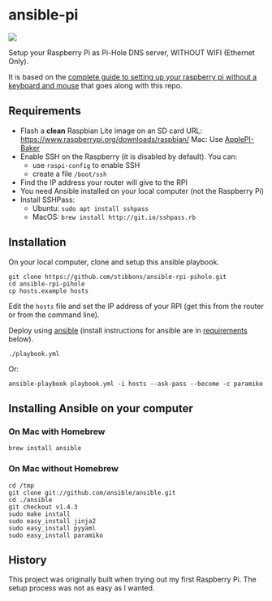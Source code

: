 # ansible-pi

![](https://raw.github.com/motdotla/ansible-pi/master/ansible-pi.jpg)

Setup your Raspberry Pi as Pi-Hole DNS server, WITHOUT WIFI (Ethernet Only).

It is based on the [complete guide to setting up your raspberry pi without a keyboard and
mouse](http://sendgrid.com/blog/complete-guide-set-raspberry-pi-without-keyboard-mouse/) that goes
along with this repo.

## Requirements

- Flash a **clean** Raspbian Lite image on an SD card
  URL: https://www.raspberrypi.org/downloads/raspbian/
  Mac: Use [ApplePI-Baker](https://www.tweaking4all.com/software/macosx-software/macosx-apple-pi-baker/)
- Enable SSH on the Raspberry (it is disabled by default). You can:
    - use `raspi-config` to enable SSH
    - create a file `/boot/ssh`
- Find the IP address your router will give to the RPI
- You need Ansible installed on your local computer (not the Raspberry Pi)
- Install SSHPass:
  - Ubuntu: `sudo apt install sshpass`
  - MacOS: `brew install http://git.io/sshpass.rb`

## Installation

On your local computer, clone and setup this ansible playbook.

```
git clone https://github.com/stibbons/ansible-rpi-pihole.git
cd ansible-rpi-pihole
cp hosts.example hosts
```

Edit the `hosts` file and set the IP address of your RPI (get this from the router or from the
command line).

Deploy using [ansible](http://www.ansible.com) (install instructions for ansible are in [requirements](#requirements) below).

```
./playbook.yml
```

Or:
```
ansible-playbook playbook.yml -i hosts --ask-pass --become -c paramiko
```

## Installing Ansible on your computer


### On Mac with Homebrew

```
brew install ansible
```

### On Mac without Homebrew

```
cd /tmp
git clone git://github.com/ansible/ansible.git
cd ./ansible
git checkout v1.4.3
sudo make install
sudo easy_install jinja2
sudo easy_install pyyaml
sudo easy_install paramiko
```

## History

This project was originally built when trying out my first Raspberry Pi. The setup process was not
as easy as I wanted.
